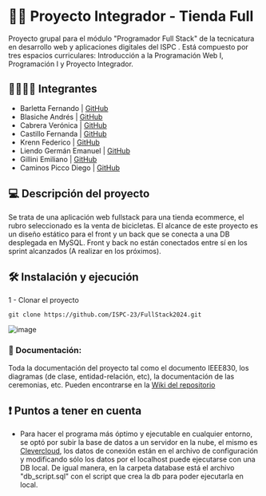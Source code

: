 # 🚴‍♀️ Proyecto Integrador - Tienda Full

Proyecto grupal para el módulo "Programador Full Stack" de la tecnicatura en desarrollo web y aplicaciones digitales del ISPC . Está compuesto por tres espacios curriculares: Introducción a la Programación Web I, Programación I y Proyecto Integrador.

## 👩‍👩‍👦‍👦 Integrantes 

- Barletta Fernando | [GitHub](https://github.com/Ferbarletta)
- Blasiche Andrés | [GitHub](https://github.com/blasichea)
- Cabrera Verónica | [GitHub](https://github.com/Verosolc30)
- Castillo Fernanda | [GitHub](https://github.com/FernandaACastillo)
- Krenn Federico | [GitHub](https://github.com/fedekrenn)
- Liendo Germán Emanuel | [GitHub](https://github.com/g3rm6n)
- Gillini Emiliano | [GitHub](https://github.com/emigillini)
- Caminos Picco Diego | [GitHub](https://github.com/DiegoECP)

## 💻 Descripción del proyecto 

Se trata de una aplicación web fullstack para una tienda ecommerce, el rubro seleccionado es la venta de bicicletas. El alcance de este proyecto es un diseño estático para el front y un back que se conecta a una DB desplegada en MySQL. Front y back no están conectados entre sí en los sprint alcanzados (A realizar en los próximos).

## 🛠 Instalación y ejecución

1 - Clonar el proyecto

`git clone https://github.com/ISPC-23/FullStack2024.git`

![image](https://github.com/ISPC-23/FullStack2023/assets/132081100/29c5e580-8044-4560-8a41-f70178a0cc54)


### 📃 Documentación:

Toda la documentación del proyecto tal como el documento IEEE830, los diagramas (de clase, entidad-relación, etc), la documentación de las ceremonias, etc. Pueden encontrarse en la  [Wiki del repositorio](https://github.com/ISPC-23/FullStack2024/wiki)

## ❗ Puntos a tener en cuenta

- Para hacer el programa más óptimo y ejecutable en cualquier entorno, se optó por subir la base de datos a un servidor en la nube, el mismo es [Clevercloud](https://www.clever-cloud.com/), los datos de conexión están en el archivo de configuración y modificando sólo los datos por el localhost puede ejecutarse con una DB local. De igual manera, en la carpeta database está el archivo "db_script.sql" con el script que crea la db para poder ejecutarla en local.

